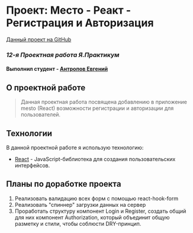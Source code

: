 
# Проект: Место - Реакт - Регистрация и Авторизация
[Данный проект на GitHub](https://github.com/squaredbusinessman/react-mesto-auth)

### _12-я Проектная работа Я.Практикум_
#### Выполнил студент - [Антропов Евгений](https://t.me/squaredbusinessman)

## О проектной работе
>Данная проектная работа посвящена добавлению в приложение mesto (React) возможности регистрации и авторизации для пользователей.

## Технологии

В данной проектной работе я использую технологию:

* [React](https://ru.reactjs.org/) - JavaScript-библиотека для создания пользовательских интерфейсов.

## Планы по доработке проекта

1. Реализовать валидацию всех форм с помощью react-hook-form
2. Реализовать "спиннер" загрузки данных на сервер
3. Проработать структуру компонент Login и Register, создать общий для них компонент Authorization, который объединит общую разметку и стили, чтобы соблюсти DRY-принцип.
